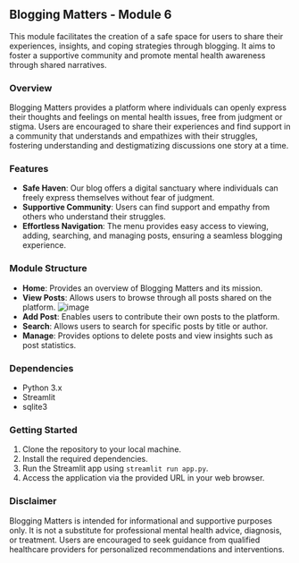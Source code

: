 ## Blogging Matters - Module 6

This module facilitates the creation of a safe space for users to share their experiences, insights, and coping strategies through blogging. It aims to foster a supportive community and promote mental health awareness through shared narratives.

### Overview
Blogging Matters provides a platform where individuals can openly express their thoughts and feelings on mental health issues, free from judgment or stigma. Users are encouraged to share their experiences and find support in a community that understands and empathizes with their struggles, fostering understanding and destigmatizing discussions one story at a time.

### Features
- **Safe Haven**: Our blog offers a digital sanctuary where individuals can freely express themselves without fear of judgment.
- **Supportive Community**: Users can find support and empathy from others who understand their struggles.
- **Effortless Navigation**: The menu provides easy access to viewing, adding, searching, and managing posts, ensuring a seamless blogging experience.

### Module Structure
- **Home**: Provides an overview of Blogging Matters and its mission.
- **View Posts**: Allows users to browse through all posts shared on the platform.
  ![image](https://github.com/tejucodes10/Mind-Matters/assets/119094222/359bca3f-4a5c-481a-8a83-52243e48cfe9)
- **Add Post**: Enables users to contribute their own posts to the platform.
- **Search**: Allows users to search for specific posts by title or author.
- **Manage**: Provides options to delete posts and view insights such as post statistics.

### Dependencies
- Python 3.x
- Streamlit
- sqlite3

### Getting Started
1. Clone the repository to your local machine.
2. Install the required dependencies. 
3. Run the Streamlit app using `streamlit run app.py`.
4. Access the application via the provided URL in your web browser.

### Disclaimer
Blogging Matters is intended for informational and supportive purposes only. It is not a substitute for professional mental health advice, diagnosis, or treatment. Users are encouraged to seek guidance from qualified healthcare providers for personalized recommendations and interventions.
